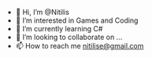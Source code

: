 - 👋 Hi, I’m @Nitilis
- 👀 I’m interested in Games and Coding
- 🌱 I’m currently learning C#
- 💞️ I’m looking to collaborate on ...
- 📫 How to reach me nitilise@gmail.com
